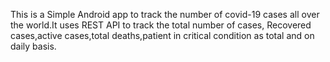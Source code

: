 This is a Simple Android app to track the number of covid-19 cases all over the world.It uses REST API to track the total number of cases,
Recovered cases,active cases,total deaths,patient in critical condition as total and on daily basis.